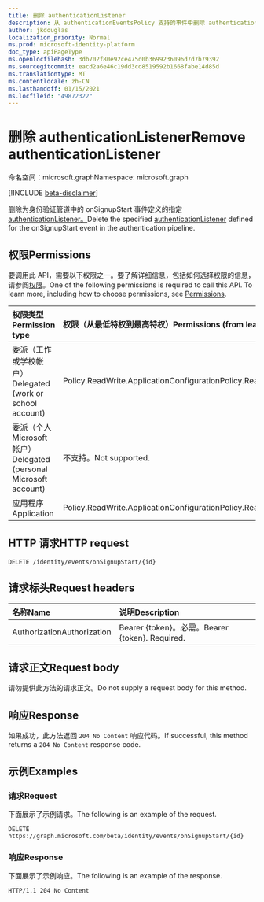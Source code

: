 ```yaml
---
title: 删除 authenticationListener
description: 从 authenticationEventsPolicy 支持的事件中删除 authenticationListener。
author: jkdouglas
localization_priority: Normal
ms.prod: microsoft-identity-platform
doc_type: apiPageType
ms.openlocfilehash: 3db702f80e92ce475d0b3699236096d7d7b79392
ms.sourcegitcommit: eacd2a6e46c19dd3cd8519592b1668fabe14d85d
ms.translationtype: MT
ms.contentlocale: zh-CN
ms.lasthandoff: 01/15/2021
ms.locfileid: "49872322"
---
```

# <a name="remove-authenticationlistener"></a><span data-ttu-id="60f88-103">删除 authenticationListener</span><span class="sxs-lookup"><span data-stu-id="60f88-103">Remove authenticationListener</span></span>

<span data-ttu-id="60f88-104">命名空间：microsoft.graph</span><span class="sxs-lookup"><span data-stu-id="60f88-104">Namespace: microsoft.graph</span></span>

[!INCLUDE [beta-disclaimer](../../includes/beta-disclaimer.md)]

<span data-ttu-id="60f88-105">删除为身份验证管道中的 onSignupStart 事件定义的指定[authenticationListener。](../resources/authenticationlistener.md)</span><span class="sxs-lookup"><span data-stu-id="60f88-105">Delete the specified [authenticationListener](../resources/authenticationlistener.md) defined for the onSignupStart event in the authentication pipeline.</span></span>

## <a name="permissions"></a><span data-ttu-id="60f88-106">权限</span><span class="sxs-lookup"><span data-stu-id="60f88-106">Permissions</span></span>

<span data-ttu-id="60f88-p101">要调用此 API，需要以下权限之一。要了解详细信息，包括如何选择权限的信息，请参阅[权限](/graph/permissions-reference)。</span><span class="sxs-lookup"><span data-stu-id="60f88-p101">One of the following permissions is required to call this API. To learn more, including how to choose permissions, see [Permissions](/graph/permissions-reference).</span></span>

|<span data-ttu-id="60f88-109">权限类型</span><span class="sxs-lookup"><span data-stu-id="60f88-109">Permission type</span></span>|<span data-ttu-id="60f88-110">权限（从最低特权到最高特权）</span><span class="sxs-lookup"><span data-stu-id="60f88-110">Permissions (from least to most privileged)</span></span>|
|:---|:---|
|<span data-ttu-id="60f88-111">委派（工作或学校帐户）</span><span class="sxs-lookup"><span data-stu-id="60f88-111">Delegated (work or school account)</span></span>|<span data-ttu-id="60f88-112">Policy.ReadWrite.ApplicationConfiguration</span><span class="sxs-lookup"><span data-stu-id="60f88-112">Policy.ReadWrite.ApplicationConfiguration</span></span>|
|<span data-ttu-id="60f88-113">委派（个人 Microsoft 帐户）</span><span class="sxs-lookup"><span data-stu-id="60f88-113">Delegated (personal Microsoft account)</span></span>|<span data-ttu-id="60f88-114">不支持。</span><span class="sxs-lookup"><span data-stu-id="60f88-114">Not supported.</span></span>|
|<span data-ttu-id="60f88-115">应用程序</span><span class="sxs-lookup"><span data-stu-id="60f88-115">Application</span></span>|<span data-ttu-id="60f88-116">Policy.ReadWrite.ApplicationConfiguration</span><span class="sxs-lookup"><span data-stu-id="60f88-116">Policy.ReadWrite.ApplicationConfiguration</span></span>|

## <a name="http-request"></a><span data-ttu-id="60f88-117">HTTP 请求</span><span class="sxs-lookup"><span data-stu-id="60f88-117">HTTP request</span></span>

<!-- {
  "blockType": "ignored"
}
-->

``` http
DELETE /identity/events/onSignupStart/{id}
```

## <a name="request-headers"></a><span data-ttu-id="60f88-118">请求标头</span><span class="sxs-lookup"><span data-stu-id="60f88-118">Request headers</span></span>

|<span data-ttu-id="60f88-119">名称</span><span class="sxs-lookup"><span data-stu-id="60f88-119">Name</span></span>|<span data-ttu-id="60f88-120">说明</span><span class="sxs-lookup"><span data-stu-id="60f88-120">Description</span></span>|
|:---|:---|
|<span data-ttu-id="60f88-121">Authorization</span><span class="sxs-lookup"><span data-stu-id="60f88-121">Authorization</span></span>|<span data-ttu-id="60f88-p102">Bearer {token}。必需。</span><span class="sxs-lookup"><span data-stu-id="60f88-p102">Bearer {token}. Required.</span></span>|

## <a name="request-body"></a><span data-ttu-id="60f88-124">请求正文</span><span class="sxs-lookup"><span data-stu-id="60f88-124">Request body</span></span>

<span data-ttu-id="60f88-125">请勿提供此方法的请求正文。</span><span class="sxs-lookup"><span data-stu-id="60f88-125">Do not supply a request body for this method.</span></span>

## <a name="response"></a><span data-ttu-id="60f88-126">响应</span><span class="sxs-lookup"><span data-stu-id="60f88-126">Response</span></span>

<span data-ttu-id="60f88-127">如果成功，此方法返回 `204 No Content` 响应代码。</span><span class="sxs-lookup"><span data-stu-id="60f88-127">If successful, this method returns a `204 No Content` response code.</span></span>

## <a name="examples"></a><span data-ttu-id="60f88-128">示例</span><span class="sxs-lookup"><span data-stu-id="60f88-128">Examples</span></span>

### <a name="request"></a><span data-ttu-id="60f88-129">请求</span><span class="sxs-lookup"><span data-stu-id="60f88-129">Request</span></span>

<span data-ttu-id="60f88-130">下面展示了示例请求。</span><span class="sxs-lookup"><span data-stu-id="60f88-130">The following is an example of the request.</span></span>

<!-- {
  "blockType": "request",
  "name": "delete_onsignupstart_from_authenticationeventspolicy"
}
-->

``` http
DELETE https://graph.microsoft.com/beta/identity/events/onSignupStart/{id}
```

### <a name="response"></a><span data-ttu-id="60f88-131">响应</span><span class="sxs-lookup"><span data-stu-id="60f88-131">Response</span></span>

<span data-ttu-id="60f88-132">下面展示了示例响应。</span><span class="sxs-lookup"><span data-stu-id="60f88-132">The following is an example of the response.</span></span>

<!-- {
  "blockType": "response",
  "truncated": true
}
-->

``` http
HTTP/1.1 204 No Content
```
